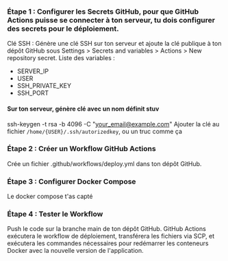 ### Étape 1 : Configurer les Secrets GitHub, pour que GitHub Actions puisse se connecter à ton serveur, tu dois configurer des secrets pour le déploiement.

Clé SSH : Génère une clé SSH sur ton serveur et ajoute la clé publique à ton dépôt GitHub sous Settings > Secrets and variables > Actions > New repository secret.
Liste des variables : 
- SERVER_IP
- USER
- SSH_PRIVATE_KEY
- SSH_PORT

#### Sur ton serveur, génère clé avec un nom définit stuv
ssh-keygen -t rsa -b 4096 -C "your_email@example.com"
Ajouter la clé au fichier `/home/{USER}/.ssh/autorizedkey`, ou un truc comme ça

### Étape 2 : Créer un Workflow GitHub Actions
Crée un fichier .github/workflows/deploy.yml dans ton dépôt GitHub.


### Étape 3 : Configurer Docker Compose
Le docker compose t'as capté

### Étape 4 : Tester le Workflow
Push le code sur la branche main de ton dépôt GitHub.
GitHub Actions exécutera le workflow de déploiement, transférera les fichiers via SCP, et exécutera les commandes nécessaires pour redémarrer les conteneurs Docker avec la nouvelle version de l'application.






